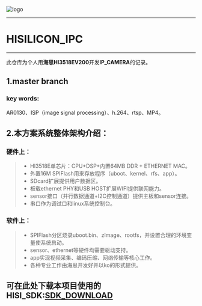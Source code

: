 
![logo](https://github.com/StdCoutZRH/HISILICON_IPC/blob/v1.0_rtsp/pictures/hisilicon.jpg)

---------------------------------------------------

# HISILICON_IPC

---------------------------------------------------

此仓库为个人用**海思HI3518EV200**开发**IP_CAMERA**的记录。

## 1.master branch
### key words:
AR0130、ISP（image signal processing）、h.264、rtsp、MP4。       
 

## 2.本方案系统整体架构介绍：
### 硬件上：
> * HI3518E单芯片：CPU+DSP+内置64MB DDR + ETHERNET MAC。
> * 外置16M SPIFlash用来存放程序（uboot、kernel、rfs、app）。
> * SDcard扩展提供用户数据区。
> * 板载ethernet PHY和USB HOST扩展WIFI提供联网能力。
> * sensor接口（并行数据通道+I2C控制通道）提供主板和sensor连接。
> * 串口作为调试口和linux系统控制台。

### 软件上：
> * SPIFlash分区烧录uboot.bin、zImage、rootfs，并设置合理的环境变量使系统启动。
> * sensor、ethernet等硬件均需要驱动支持。
> * app实现视频采集、编码压缩、网络传输等核心工作。
> * 各种专业工作由海思开发好并以ko的形式提供。

## 可在此处下载本项目使用的HISI_SDK:[SDK_DOWNLOAD](https://pan.baidu.com/s/1jpmh3GCv9kPewSqKCXY99g)

